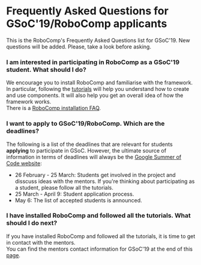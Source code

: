 # Frequently Asked Questions for GSoC'19/RoboComp applicants

This is the RoboComp's Frequently Asked Questions list for GSoC'19. New questions will be added. Please, take a look before asking.

### I am interested in participating in RoboComp as a GSoC'19 student. What should I do?
We encourage you to install RoboComp and familiarise with the framework. In particular, following the [tutorials](https://github.com/robocomp/robocomp/blob/stable/doc/README.md) will help you understand how to create and use components. It will also help you get an overall idea of how the framework works.  
There is a [RoboComp installation FAQ](https://github.com/robocomp/robocomp/blob/stable/doc/FAQ.md).


### I want to apply to GSoC'19/RoboComp. Which are the deadlines?
The following is a list of the deadlines that are relevant for students **applying** to participate in GSoC. However, the ultimate source of information in terms of deadlines will always be the [Google Summer of Code website](https://summerofcode.withgoogle.com/):
* 26 February - 25 March: Students get involved in the project and disscuss ideas with the mentors. If you're thinking about participating as a student, please follow all the tutorials.
* 25 March - April 9: Student application process.
* May 6: The list of accepted students is announced.

### I have installed RoboComp and followed all the tutorials. What should I do next?
If you have installed RoboComp and followed all the tutorials, it is time to get in contact with the mentors.  
You can find the mentors contact information for GSoC'19 at the end of this [page](/web/blog/gsoc/ideas2019#complete-list-of-mentors).





















